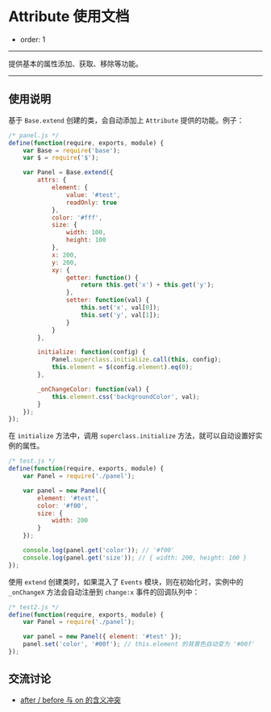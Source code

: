 
# Attribute 使用文档

- order: 1

---

提供基本的属性添加、获取、移除等功能。

---

## 使用说明

基于 `Base.extend` 创建的类，会自动添加上 `Attribute` 提供的功能。例子：

```js
/* panel.js */
define(function(require, exports, module) {
    var Base = require('base');
    var $ = require('$');

    var Panel = Base.extend({
        attrs: {
            element: {
                value: '#test',
                readOnly: true
            },
            color: '#fff',
            size: {
                width: 100,
                height: 100
            },
            x: 200,
            y: 200,
            xy: {
                getter: function() {
                    return this.get('x') + this.get('y');
                },
                setter: function(val) {
                    this.set('x', val[0]);
                    this.set('y', val[1]);
                }
            }
        },

        initialize: function(config) {
            Panel.superclass.initialize.call(this, config);
            this.element = $(config.element).eq(0);
        },

        _onChangeColor: function(val) {
            this.element.css('backgroundColor', val);
        }
    });
});
```

在 `initialize` 方法中，调用 `superclass.initialize` 方法，就可以自动设置好实例的属性。

```js
/* test.js */
define(function(require, exports, module) {
    var Panel = require('./panel');

    var panel = new Panel({
        element: '#test',
        color: '#f00',
        size: {
            width: 200
        }
    });

    console.log(panel.get('color')); // '#f00'
    console.log(panel.get('size')); // { width: 200, height: 100 }
});
```

使用 `extend` 创建类时，如果混入了 `Events` 模块，则在初始化时，实例中的 `_onChangeX`
方法会自动注册到 `change:x` 事件的回调队列中：

```js
/* test2.js */
define(function(require, exports, module) {
    var Panel = require('./panel');

    var panel = new Panel({ element: '#test' });
    panel.set('color', '#00f'); // this.element 的背景色自动变为 '#00f'
});
```


## 交流讨论

- [after / before 与 on 的含义冲突](https://github.com/aralejs/aralejs.org/issues/74)

